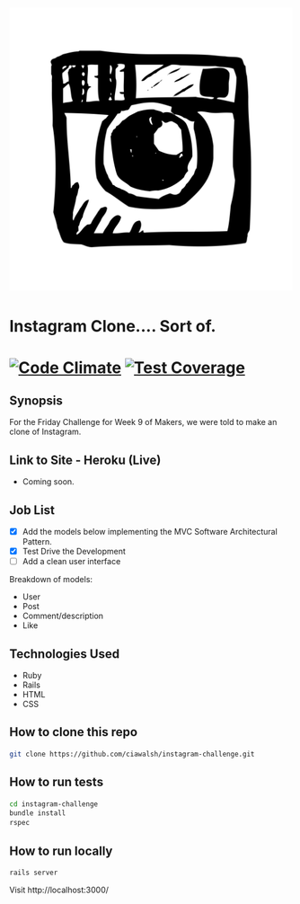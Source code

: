 ![image](https://github.com/ciawalsh/instagram-challenge/blob/master/app/assets/images/logo.png)
===================
Instagram Clone.... Sort of.
===================
[![Code Climate](https://codeclimate.com/github/ciawalsh/instagram-challenge/badges/gpa.svg)](https://codeclimate.com/github/ciawalsh/instagram-challenge) [![Test Coverage](https://codeclimate.com/github/ciawalsh/instagram-challenge/badges/coverage.svg)](https://codeclimate.com/github/ciawalsh/instagram-challenge) 
===================

## Synopsis

For the Friday Challenge for Week 9 of Makers, we were told to make an clone of Instagram.

## Link to Site - Heroku (Live)

- Coming soon.

## Job List 

- [x] Add the models below implementing the MVC Software Architectural Pattern.
- [x] Test Drive the Development
- [ ] Add a clean user interface 

Breakdown of models:
- User
- Post
- Comment/description
- Like

## Technologies Used

* Ruby
* Rails
* HTML
* CSS

How to clone this repo
----
```sh
git clone https://github.com/ciawalsh/instagram-challenge.git
```

How to run tests
----
```sh
cd instagram-challenge
bundle install
rspec
```

How to run locally
----

```sh
rails server
```

Visit http://localhost:3000/


